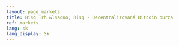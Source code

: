 ```yaml
---
layout: page_markets
title: Bisq Trh &lsaquo; Bisq - Decentralizovaná Bitcoin burza
ref: markets
lang: sk
lang_display: Sk
---
```

